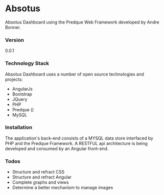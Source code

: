 # Absotus
Absotus Dashboard using the Predque Web Framework developed by Andre Bonner.

### Version
0.0.1

### Technology Stack
Absotus Dashboard uses a number of open source technologies and projects:
- AngularJs
- Bootstrap
- JQuery
- PHP
- Predque ()
- MySQL

### Installation

The application's back-end consists of a MYSQL data store interfaced by PHP and the Predque Framework. A RESTFUL api architecture is being developed and consumed by an Angular front-end.

### Todos

 - Structure and refract CSS
 - Structure and refract Angular
 - Complete graphs and views
 - Determine a better mechanism to manage images
